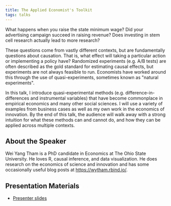 ```yaml
---
title: The Applied Economist's Toolkit
tags: talks
---
```


What happens when you raise the state minimum wage? Did your advertising campaign succeed in raising revenue? Does investing in stem cell research actually lead to more research?
<!--more-->
These questions come from vastly different contexts, but are fundamentally questions about causation. That is, what effect will taking a particular action or implementing a policy have? Randomized experiments (e.g. A/B tests) are often described as the gold standard for estimating causal effects, but experiments are not always feasible to run. Economists have worked around this through the use of quasi-experiments, sometimes known as "natural experiments".

In this talk, I introduce quasi-experimental methods (e.g. difference-in-differences and instrumental variables) that have become commonplace in empirical economics and many other social sciences. I will use a variety of examples from business cases as well as my own work in the economics of innovation. By the end of this talk, the audience will walk away with a strong intuition for what these methods can and cannot do, and how they can be applied across multiple contexts.

## About the Speaker

Wei Yang Tham is a PhD candidate in Economics at The Ohio State University. He loves R, causal inference, and data visualization. He does research on the economics of science and innovation and has some occasionally useful blog posts at https://wytham.rbind.io/.

## Presentation Materials

  - [Presenter slides](https://wytham.rbind.io/html/cbus_dsmeetup/econ_toolkit_2019-06-19.html)

